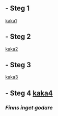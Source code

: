 ## - Steg 1 

[kaka1](img/Recept1.png)

## - Steg 2

[kaka2](img/Recept2.png)

## - Steg 3 

[kaka3](img/Recept3.png)

## - Steg 4 [kaka4](img/Recept4.png)


### __*Finns inget godare*__